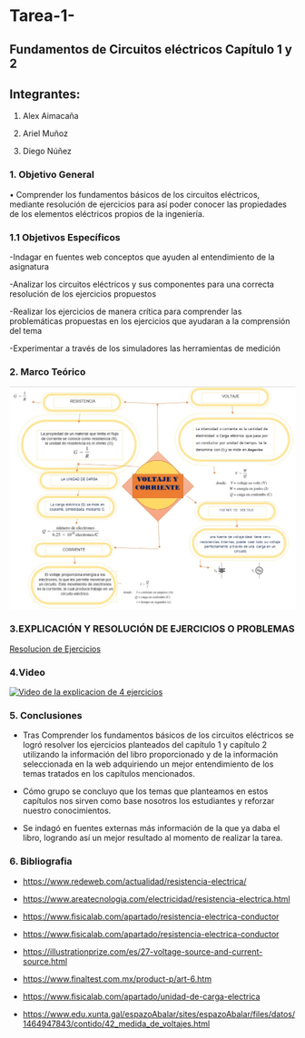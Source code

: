 # Tarea-1-

## Fundamentos de Circuitos eléctricos Capítulo 1 y 2 

## Integrantes:

1. Alex Aimacaña

2. Ariel Muñoz

3. Diego Núñez

### 1. **Objetivo General**

•	Comprender los fundamentos básicos de los circuitos eléctricos, mediante resolución de ejercicios para así poder conocer las propiedades de los elementos eléctricos propios de la ingeniería.

### 1.1 **Objetivos Específicos**

-Indagar en fuentes web conceptos que ayuden al entendimiento de la asignatura 

-Analizar los circuitos eléctricos y sus componentes para una correcta resolución de los ejercicios propuestos 

-Realizar los ejercicios de manera crítica para comprender las problemáticas propuestas en los ejercicios que ayudaran a la comprensión del tema 

-Experimentar a través de los simuladores las herramientas de medición

### 2. Marco Teórico 

![](https://github.com/Jhosu115/Tarea-1-/blob/imagen/imagen_2021-06-01_000605.png)

### 3.EXPLICACIÓN Y RESOLUCIÓN DE EJERCICIOS O PROBLEMAS

[Resolucion de Ejercicios](https://github.com/Jhosu115/Tarea-1-/blob/imagen/ejecicios%20circuitos.docx)

### 4.Video 

[![Video de la explicacion de 4 ejercicios](https://i.imgur.com/vKb2F1B.png)](https://youtu.be/h63cEWPaZ6U)


### 5. Conclusiones

* Tras Comprender los fundamentos básicos de los circuitos eléctricos se logró resolver los ejercicios planteados del capítulo 1 y capítulo 2 utilizando la información del libro proporcionado y de la información seleccionada en la web adquiriendo un mejor entendimiento de los temas tratados en los capítulos mencionados.

* Cómo grupo se concluyo que los temas que planteamos en estos capítulos nos sirven  como base nosotros los estudiantes y reforzar nuestro conocimientos.

* Se indagó en fuentes externas más información de la que ya daba el libro, logrando así un mejor resultado al momento de realizar la tarea.

### 6. Bibliografia

* https://www.redeweb.com/actualidad/resistencia-electrica/

* https://www.areatecnologia.com/electricidad/resistencia-electrica.html

* https://www.fisicalab.com/apartado/resistencia-electrica-conductor

* https://www.fisicalab.com/apartado/resistencia-electrica-conductor

* https://illustrationprize.com/es/27-voltage-source-and-current-source.html

* https://www.finaltest.com.mx/product-p/art-6.htm

* https://www.fisicalab.com/apartado/unidad-de-carga-electrica

* https://www.edu.xunta.gal/espazoAbalar/sites/espazoAbalar/files/datos/1464947843/contido/42_medida_de_voltajes.html

